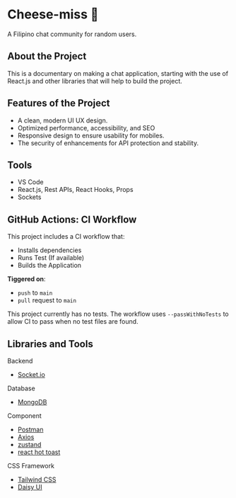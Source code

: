 # Cheese-miss 🧀

A Filipino chat community for random users.

## About the Project

This is a documentary on making a chat application, starting with the use of React.js and other libraries that will help to build the project.

## Features of the Project

- A clean, modern UI UX design.
- Optimized performance, accessibility, and SEO
- Responsive design to ensure usability for mobiles.
- The security of enhancements for API protection and stability.

## Tools

- VS Code
- React.js, Rest APIs, React Hooks, Props
- Sockets

## GitHub Actions: CI Workflow

This project includes a CI workflow that:

- Installs dependencies
- Runs Test (If available)
- Builds the Application

**Tiggered on**:
- `push` to `main` 
- `pull` request to `main`

This project currently has no tests. The workflow uses `--passWithNoTests` to allow CI to pass when no test files are found.

## Libraries and Tools

Backend

- [Socket.io](https://socket.io/)

Database

- [MongoDB](https://www.mongodb.com/)

Component

- [Postman](https://www.postman.com/)
- [Axios](https://axios-http.com/docs/intro)
- [zustand](https://zustand-demo.pmnd.rs/)
- [react hot toast](https://react-hot-toast.com/)

CSS Framework
- [Tailwind CSS](https://tailwindcss.com/docs)
- [Daisy UI](https://daisyui.com/docs)